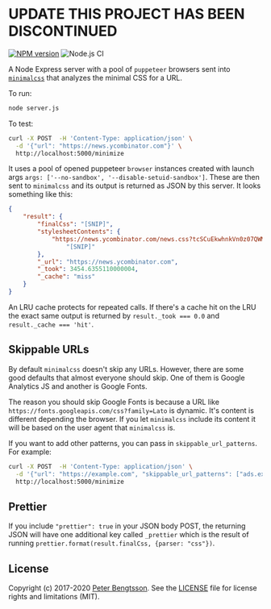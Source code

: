 # **UPDATE** THIS PROJECT HAS BEEN DISCONTINUED

[![NPM version](https://img.shields.io/npm/v/minimalcss-server.svg)](https://www.npmjs.com/package/minimalcss-server)
![Node.js CI](https://github.com/peterbe/minimalcss-server/workflows/Node.js%20CI/badge.svg)

A Node Express server with a pool of `puppeteer` browsers
sent into [`minimalcss`](https://github.com/peterbe/minimalcss) that
analyzes the minimal CSS for a URL.

To run:

```sh
node server.js
```

To test:

```sh
curl -X POST  -H 'Content-Type: application/json' \
  -d '{"url": "https://news.ycombinator.com"}' \
  http://localhost:5000/minimize
```

It uses a pool of opened puppeteer `browser` instances created with
launch args `args: ['--no-sandbox', '--disable-setuid-sandbox']`.
These are then sent to `minimalcss` and its output is returned as JSON
by this server. It looks something like this:

```json
{
    "result": {
        "finalCss": "[SNIP]",
        "stylesheetContents": {
            "https://news.ycombinator.com/news.css?tcSCuEkwhnkVn0z07QWM":
                "[SNIP]"
        },
        "_url": "https://news.ycombinator.com",
        "_took": 3454.6355110000004,
        "_cache": "miss"
    }
}
```

An LRU cache protects for repeated calls. If there's a cache hit on the LRU
the exact same output is returned by `result._took === 0.0` and
`result._cache === 'hit'`.

## Skippable URLs

By default `minimalcss` doesn't skip any URLs. However, there are some good
defaults that almost everyone should skip. One of them is Google Analytics JS
and another is Google Fonts.

The reason you should skip Google Fonts is because a URL like
`https://fonts.googleapis.com/css?family=Lato` is dynamic. It's content is
different depending the browser. If you let `minimalcss` include its content
it will be based on the user agent that `minimalcss` is.

If you want to add other patterns, you can pass in `skippable_url_patterns`.
For example:

```sh
curl -X POST  -H 'Content-Type: application/json' \
  -d '{"url": "https://example.com", "skippable_url_patterns": ["ads.example.com"]}' \
  http://localhost:5000/minimize
```

## Prettier

If you include `"prettier": true` in your JSON body POST, the returning
JSON will have one additional key called `_prettier` which is the result
of running `prettier.format(result.finalCss, {parser: "css"})`.

## License

Copyright (c) 2017-2020 [Peter Bengtsson](https://www.peterbe.com).
See the [LICENSE](/LICENSE) file for license rights and limitations (MIT).
